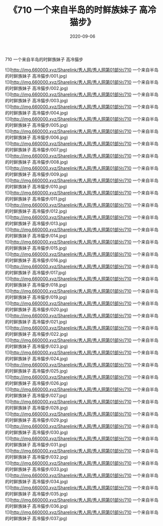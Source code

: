 ﻿---
layout: post
title:  《710 一个来自半岛的时鲜族妹子 高冷猫步》
date:   2020-09-06
img: http://img.660000.xyz/Sharelink/秀人网/秀人网第01部分/710 一个来自半岛的时鲜族妹子 高冷猫步/000.jpg
categories: [美女, 清纯, 唯美]
---

710 一个来自半岛的时鲜族妹子 高冷猫步

  ![](http://img.660000.xyz/Sharelink/秀人网/秀人网第01部分/710 一个来自半岛的时鲜族妹子 高冷猫步/001.jpg) <br> ![](http://img.660000.xyz/Sharelink/秀人网/秀人网第01部分/710 一个来自半岛的时鲜族妹子 高冷猫步/002.jpg) <br> ![](http://img.660000.xyz/Sharelink/秀人网/秀人网第01部分/710 一个来自半岛的时鲜族妹子 高冷猫步/003.jpg) <br> ![](http://img.660000.xyz/Sharelink/秀人网/秀人网第01部分/710 一个来自半岛的时鲜族妹子 高冷猫步/004.jpg) <br> ![](http://img.660000.xyz/Sharelink/秀人网/秀人网第01部分/710 一个来自半岛的时鲜族妹子 高冷猫步/005.jpg) <br> ![](http://img.660000.xyz/Sharelink/秀人网/秀人网第01部分/710 一个来自半岛的时鲜族妹子 高冷猫步/006.jpg) <br> ![](http://img.660000.xyz/Sharelink/秀人网/秀人网第01部分/710 一个来自半岛的时鲜族妹子 高冷猫步/007.jpg) <br> ![](http://img.660000.xyz/Sharelink/秀人网/秀人网第01部分/710 一个来自半岛的时鲜族妹子 高冷猫步/008.jpg) <br> ![](http://img.660000.xyz/Sharelink/秀人网/秀人网第01部分/710 一个来自半岛的时鲜族妹子 高冷猫步/009.jpg) <br> ![](http://img.660000.xyz/Sharelink/秀人网/秀人网第01部分/710 一个来自半岛的时鲜族妹子 高冷猫步/010.jpg) <br> ![](http://img.660000.xyz/Sharelink/秀人网/秀人网第01部分/710 一个来自半岛的时鲜族妹子 高冷猫步/011.jpg) <br> ![](http://img.660000.xyz/Sharelink/秀人网/秀人网第01部分/710 一个来自半岛的时鲜族妹子 高冷猫步/012.jpg) <br> ![](http://img.660000.xyz/Sharelink/秀人网/秀人网第01部分/710 一个来自半岛的时鲜族妹子 高冷猫步/013.jpg) <br> ![](http://img.660000.xyz/Sharelink/秀人网/秀人网第01部分/710 一个来自半岛的时鲜族妹子 高冷猫步/014.jpg) <br> ![](http://img.660000.xyz/Sharelink/秀人网/秀人网第01部分/710 一个来自半岛的时鲜族妹子 高冷猫步/015.jpg) <br> ![](http://img.660000.xyz/Sharelink/秀人网/秀人网第01部分/710 一个来自半岛的时鲜族妹子 高冷猫步/016.jpg) <br> ![](http://img.660000.xyz/Sharelink/秀人网/秀人网第01部分/710 一个来自半岛的时鲜族妹子 高冷猫步/017.jpg) <br> ![](http://img.660000.xyz/Sharelink/秀人网/秀人网第01部分/710 一个来自半岛的时鲜族妹子 高冷猫步/018.jpg) <br> ![](http://img.660000.xyz/Sharelink/秀人网/秀人网第01部分/710 一个来自半岛的时鲜族妹子 高冷猫步/019.jpg) <br> ![](http://img.660000.xyz/Sharelink/秀人网/秀人网第01部分/710 一个来自半岛的时鲜族妹子 高冷猫步/020.jpg) <br> ![](http://img.660000.xyz/Sharelink/秀人网/秀人网第01部分/710 一个来自半岛的时鲜族妹子 高冷猫步/021.jpg) <br> ![](http://img.660000.xyz/Sharelink/秀人网/秀人网第01部分/710 一个来自半岛的时鲜族妹子 高冷猫步/022.jpg) <br> ![](http://img.660000.xyz/Sharelink/秀人网/秀人网第01部分/710 一个来自半岛的时鲜族妹子 高冷猫步/023.jpg) <br> ![](http://img.660000.xyz/Sharelink/秀人网/秀人网第01部分/710 一个来自半岛的时鲜族妹子 高冷猫步/024.jpg) <br> ![](http://img.660000.xyz/Sharelink/秀人网/秀人网第01部分/710 一个来自半岛的时鲜族妹子 高冷猫步/025.jpg) <br> ![](http://img.660000.xyz/Sharelink/秀人网/秀人网第01部分/710 一个来自半岛的时鲜族妹子 高冷猫步/026.jpg) <br> ![](http://img.660000.xyz/Sharelink/秀人网/秀人网第01部分/710 一个来自半岛的时鲜族妹子 高冷猫步/027.jpg) <br> ![](http://img.660000.xyz/Sharelink/秀人网/秀人网第01部分/710 一个来自半岛的时鲜族妹子 高冷猫步/028.jpg) <br> ![](http://img.660000.xyz/Sharelink/秀人网/秀人网第01部分/710 一个来自半岛的时鲜族妹子 高冷猫步/029.jpg) <br> ![](http://img.660000.xyz/Sharelink/秀人网/秀人网第01部分/710 一个来自半岛的时鲜族妹子 高冷猫步/030.jpg) <br> ![](http://img.660000.xyz/Sharelink/秀人网/秀人网第01部分/710 一个来自半岛的时鲜族妹子 高冷猫步/031.jpg) <br> ![](http://img.660000.xyz/Sharelink/秀人网/秀人网第01部分/710 一个来自半岛的时鲜族妹子 高冷猫步/032.jpg) <br> ![](http://img.660000.xyz/Sharelink/秀人网/秀人网第01部分/710 一个来自半岛的时鲜族妹子 高冷猫步/033.jpg) <br> ![](http://img.660000.xyz/Sharelink/秀人网/秀人网第01部分/710 一个来自半岛的时鲜族妹子 高冷猫步/034.jpg) <br> ![](http://img.660000.xyz/Sharelink/秀人网/秀人网第01部分/710 一个来自半岛的时鲜族妹子 高冷猫步/035.jpg) <br> ![](http://img.660000.xyz/Sharelink/秀人网/秀人网第01部分/710 一个来自半岛的时鲜族妹子 高冷猫步/036.jpg) <br> ![](http://img.660000.xyz/Sharelink/秀人网/秀人网第01部分/710 一个来自半岛的时鲜族妹子 高冷猫步/037.jpg) <br>